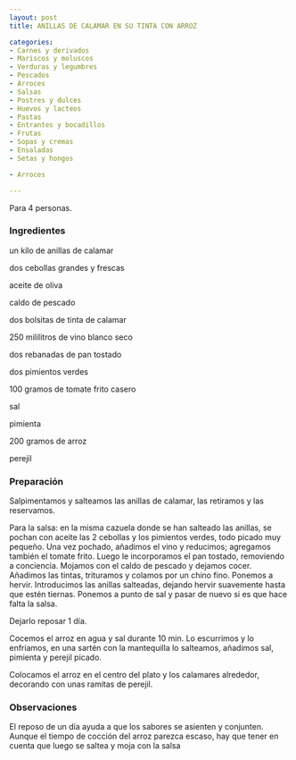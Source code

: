 ```yaml
---
layout: post
title: ANILLAS DE CALAMAR EN SU TINTA CON ARROZ

categories:
- Carnes y derivados
- Mariscos y moluscos
- Verduras y legumbres
- Pescados
- Arroces
- Salsas
- Postres y dulces
- Huevos y lacteos
- Pastas
- Entrantes y bocadillos
- Frutas
- Sopas y cremas
- Ensaladas
- Setas y hongos

- Arroces

---
```


Para 4 personas.

<h3>Ingredientes</h3>

un kilo de anillas de calamar

dos cebollas grandes y frescas

aceite de oliva

caldo de pescado

dos bolsitas de tinta de calamar

250 mililitros de vino blanco seco

dos rebanadas de pan tostado

dos pimientos verdes

100 gramos de tomate frito casero

sal

pimienta

200 gramos de arroz

perejil

<h3>Preparación</h3>

Salpimentamos y salteamos las anillas de calamar, las retiramos y las reservamos.

Para la salsa: en la misma cazuela donde se han salteado las anillas, se pochan con aceite las 2 cebollas y los pimientos verdes, todo picado muy pequeño. Una vez pochado, añadimos el vino y reducimos; agregamos también el tomate frito. Luego le incorporamos el pan tostado, removiendo a conciencia. Mojamos con el caldo de pescado y dejamos cocer. Añadimos las tintas, trituramos y colamos por un chino fino. Ponemos a hervir. Introducimos las anillas salteadas, dejando hervir suavemente hasta que estén tiernas. Ponemos a punto de sal y pasar de nuevo si es que hace falta la salsa.

Dejarlo reposar 1 día.

Cocemos el arroz en agua y sal durante 10 min. Lo escurrimos y lo enfriamos, en una sartén con la mantequilla lo salteamos, añadimos sal, pimienta y perejil picado.

Colocamos el arroz en el centro del plato y los calamares alrededor, decorando con unas ramitas de perejil.

<h3>Observaciones</h3>

El reposo de un día ayuda a que los sabores se asienten y conjunten. Aunque el tiempo de cocción del arroz parezca escaso, hay que tener en cuenta que luego se saltea y moja con la salsa

